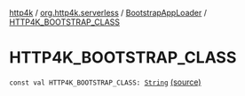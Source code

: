 [http4k](../../index.md) / [org.http4k.serverless](../index.md) / [BootstrapAppLoader](index.md) / [HTTP4K_BOOTSTRAP_CLASS](./-h-t-t-p4-k_-b-o-o-t-s-t-r-a-p_-c-l-a-s-s.md)

# HTTP4K_BOOTSTRAP_CLASS

`const val HTTP4K_BOOTSTRAP_CLASS: `[`String`](https://kotlinlang.org/api/latest/jvm/stdlib/kotlin/-string/index.html) [(source)](https://github.com/http4k/http4k/blob/master/http4k-serverless-lambda/src/main/kotlin/org/http4k/serverless/BootstrapAppLoader.kt#L7)